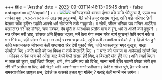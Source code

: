 +++
title = 'Aastha'
date = 2023-09-03T14:46:13+05:45
draft = false
categories=["Nepali"]
+++
![](https://www.wanderlustworker.com/wp-content/uploads/2016/01/why_faith_is_so_important-1200x801.jpg
)
![](/image/ys.png)
मानिसहरुको आस्था ईश्वर प्रति कति धेरै हुन्छ है, एउटा ७० नाघेका बुवा , ५००-१००० को लाइनमा हुनुहुन्थ्यो, मैले सोधें हजुर आराम गर्नुस्, अनि पछि परिवार छिर्ने बेलामा जाँदा हुदैँन? उहाँले आफ्नो धर्म खेर जाने तर्क राख्नुभयो। म सोचें, जीवन भरिका पाप मन्दिर आउँदैमा पखालिन्छ र? मठ मन्दिर, चर्च मश्चिद, देव मूर्ति त आस्थाका प्रतीक मात्र त हुन्, धर्म त आफ्नै कर्म हुनुपर्ने । नत्र जीवन भरी भ्रष्ट, शोसक अनि हिंसक भएका, मर्ने बेला गंगा स्नान गरेर स्वर्ग पुग्छन्? फेरि स्वर्ग नर्क त मन भित्रै छ, यही जीवन मै छ। मन लाई स्वस्थ राख्न सके, खुसियाली त आफैमा बसेको हो ।
हिजो भेट हुने कति भक्तजनहरु जीवनमा केही अप्ठ्यारा परेर देवी पुकार्दै थिए, कति भाकल पूरा भएर कुखुरा, बाख्रा डोर्याउदै थिए। कति बली को पक्ष  विपक्ष मा तर्क केलाउँदै थिए । म घन्ट को आवाज मा आफैलाई खोज्दै थिए । भीडका अनेक पात्र को आँखा बाट बेग्लै बेग्लै संसार हेर्दै थिए, म बिस्तारै मौन हुँदै गए।
अनि त्यहाँ थिएन न जात को कुरा, कहाँ थियो लिङ्ग, धर्म , भेग अनि रूप को विभेद, साना नानी देखि चाउरी परेका लौरी हरु सँगै सँगै प्रतीक्षा मा थिए, देवी भेट्ने अनि आफ्नो भाग माग्ने प्रतीक्षामा। फेरि म सोच्न पुगे, हैन सबै जना समस्या बोकेर आएका छन्, देवीले क कसको इच्छा पूरा गर्लिन् ? मलाई केही माग्नै मन लागेन ।